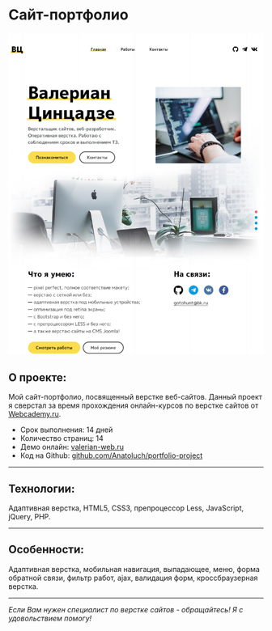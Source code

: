 # Сайт-портфолио

[![Скриншот проекта](./img/projects/project-portfolio-site.jpg)](https://valerian-web.ru)

## О проекте:

Мой сайт-портфолио, посвященный верстке веб-сайтов. Данный проект я сверстал за время прохождения онлайн-курсов по верстке сайтов от [Webcademy.ru](https://webcademy.ru/).

* Срок выполнения: 14 дней
* Количество страниц: 14
* Демо онлайн: [valerian-web.ru](https://valerian-web.ru)
* Код на Github: [github.com/Anatoluch/portfolio-project](https://github.com/Anatoluch/portfolio-project)

---

## Технологии:

Адаптивная верстка, HTML5, CSS3, препроцессор Less, JavaScript, jQuery, PHP.

---

## Особенности:

Адаптивная верстка, мобильная навигация, выпадающее, меню, форма обратной связи, фильтр работ, ajax, валидация форм, кроссбраузерная верстка.

---

_Если Вам нужен специалист по верстке сайтов - обращайтесь! Я с удовольствием помогу!_
